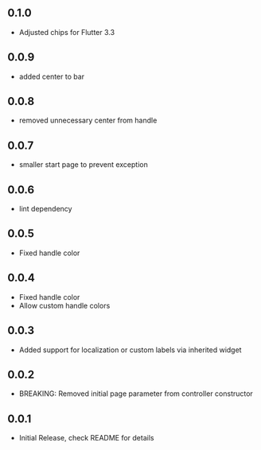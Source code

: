 ## 0.1.0
* Adjusted chips for Flutter 3.3
## 0.0.9
* added center to bar

## 0.0.8
* removed unnecessary center from handle

## 0.0.7
* smaller start page to prevent exception

## 0.0.6
* lint dependency

## 0.0.5
* Fixed handle color

## 0.0.4
* Fixed handle color
* Allow custom handle colors

## 0.0.3
* Added support for localization or custom labels via inherited widget
## 0.0.2

* BREAKING: Removed initial page parameter from controller constructor

## 0.0.1

* Initial Release, check README for details
